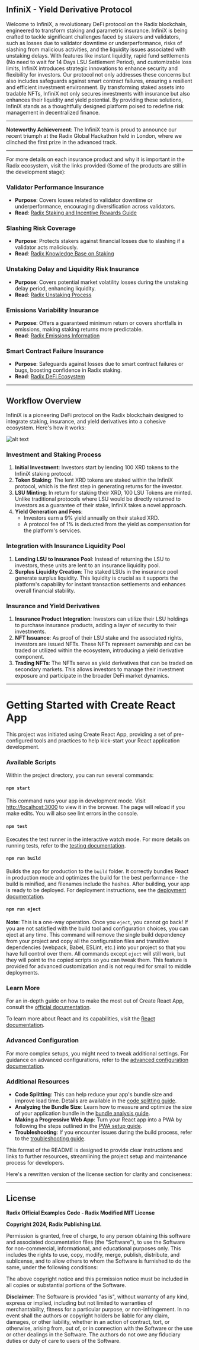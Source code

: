 ## InfiniX - **Yield Derivative Protocol**


Welcome to InfiniX, a revolutionary DeFi protocol on the Radix blockchain, engineered to transform staking and parametric insurance. InfiniX is being crafted to tackle significant challenges faced by stakers and validators, such as losses due to validator downtime or underperformance, risks of slashing from malicious activities, and the liquidity issues associated with unstaking delays. With features like instant liquidity, rapid fund settlements (No need to wait for 14 Days LSU Settlement Period), and customizable loss limits, InfiniX introduces strategic innovations to enhance security and flexibility for investors. Our protocol not only addresses these concerns but also includes safeguards against smart contract failures, ensuring a resilient and efficient investment environment. By transforming staked assets into tradable NFTs, InfiniX not only secures investments with insurance but also enhances their liquidity and yield potential. By providing these solutions, InfiniX stands as a thoughtfully designed platform poised to redefine risk management in decentralized finance.

---

**Noteworthy Achievement**: The InfiniX team is proud to announce our recent triumph at the Radix Global Hackathon held in London, where we clinched the first prize in the advanced track.

---

For more details on each insurance product and why it is important in the Radix ecosystem, visit the links provided (Some of the products are still in the development stage):

### Validator Performance Insurance

- **Purpose**: Covers losses related to validator downtime or underperformance, encouraging diversification across validators.
- **Read**: [Radix Staking and Incentive Rewards Guide](https://www.radixdlt.com/post/radix-staking-and-incentive-rewards-guide)

### Slashing Risk Coverage

- **Purpose**: Protects stakers against financial losses due to slashing if a validator acts maliciously.
- **Read**: [Radix Knowledge Base on Staking](https://learn.radixdlt.com/article/how-does-staking-work-on-radix)

### Unstaking Delay and Liquidity Risk Insurance

- **Purpose**: Covers potential market volatility losses during the unstaking delay period, enhancing liquidity.
- **Read**: [Radix Unstaking Process](https://learn.radixdlt.com/article/how-to-unstake-xrd)

### Emissions Variability Insurance

- **Purpose**: Offers a guaranteed minimum return or covers shortfalls in emissions, making staking returns more predictable.
- **Read**: [Radix Emissions Information](https://www.radixdlt.com/post/radix-emissions-reward-amounts)

### Smart Contract Failure Insurance

- **Purpose**: Safeguards against losses due to smart contract failures or bugs, boosting confidence in Radix staking.
- **Read**: [Radix DeFi Ecosystem](https://developers.radixdlt.com/docs/introduction)

---

## Workflow Overview

InfiniX is a pioneering DeFi protocol on the Radix blockchain designed to integrate staking, insurance, and yield derivatives into a cohesive ecosystem. Here's how it works:

![alt text](image.png)

### Investment and Staking Process

1. **Initial Investment**: Investors start by lending 100 XRD tokens to the InfiniX staking protocol.
2. **Token Staking**: The lent XRD tokens are staked within the InfiniX protocol, which is the first step in generating returns for the investor.
3. **LSU Minting**: In return for staking their XRD, 100 LSU Tokens are minted. Unlike traditional protocols where LSU would be directly returned to investors as a guarantee of their stake, InfiniX takes a novel approach.
4. **Yield Generation and Fees**:
    - Investors earn a 9% yield annually on their staked XRD.
    - A protocol fee of 1% is deducted from the yield as compensation for the platform's services.

### Integration with Insurance Liquidity Pool

1. **Lending LSU to Insurance Pool**: Instead of returning the LSU to investors, these units are lent to an insurance liquidity pool.
2. **Surplus Liquidity Creation**: The staked LSUs in the insurance pool generate surplus liquidity. This liquidity is crucial as it supports the platform's capability for instant transaction settlements and enhances overall financial stability.

### Insurance and Yield Derivatives

1. **Insurance Product Integration**: Investors can utilize their LSU holdings to purchase insurance products, adding a layer of security to their investments.
2. **NFT Issuance**: As proof of their LSU stake and the associated rights, investors are issued NFTs. These NFTs represent ownership and can be traded or utilized within the ecosystem, introducing a yield derivative component.
3. **Trading NFTs**: The NFTs serve as yield derivatives that can be traded on secondary markets. This allows investors to manage their investment exposure and participate in the broader DeFi market dynamics.



---



# Getting Started with Create React App

This project was initiated using Create React App, providing a set of pre-configured tools and practices to help kick-start your React application development.

### Available Scripts

Within the project directory, you can run several commands:

#### `npm start`
This command runs your app in development mode. Visit [http://localhost:3000](http://localhost:3000) to view it in the browser. The page will reload if you make edits. You will also see lint errors in the console.

#### `npm test`
Executes the test runner in the interactive watch mode. For more details on running tests, refer to the [testing documentation](https://facebook.github.io/create-react-app/docs/running-tests).

#### `npm run build`
Builds the app for production to the `build` folder. It correctly bundles React in production mode and optimizes the build for the best performance - the build is minified, and filenames include the hashes. After building, your app is ready to be deployed. For deployment instructions, see the [deployment documentation](https://facebook.github.io/create-react-app/docs/deployment).

#### `npm run eject`
**Note**: This is a one-way operation. Once you `eject`, you cannot go back! If you are not satisfied with the build tool and configuration choices, you can eject at any time. This command will remove the single build dependency from your project and copy all the configuration files and transitive dependencies (webpack, Babel, ESLint, etc.) into your project so that you have full control over them. All commands except `eject` will still work, but they will point to the copied scripts so you can tweak them. This feature is provided for advanced customization and is not required for small to middle deployments.

### Learn More

For an in-depth guide on how to make the most out of Create React App, consult the [official documentation](https://facebook.github.io/create-react-app/docs/getting-started). 

To learn more about React and its capabilities, visit the [React documentation](https://reactjs.org/docs/getting-started.html).

### Advanced Configuration

For more complex setups, you might need to tweak additional settings. For guidance on advanced configurations, refer to the [advanced configuration documentation](https://facebook.github.io/create-react-app/docs/advanced-configuration).

### Additional Resources

- **Code Splitting**: This can help reduce your app's bundle size and improve load time. Details are available in the [code splitting guide](https://facebook.github.io/create-react-app/docs/code-splitting).
- **Analyzing the Bundle Size**: Learn how to measure and optimize the size of your application bundle in the [bundle analysis guide](https://facebook.github.io/create-react-app/docs/analyzing-the-bundle-size).
- **Making a Progressive Web App**: Turn your React app into a PWA by following the steps outlined in the [PWA setup guide](https://facebook.github.io/create-react-app/docs/making-a-progressive-web-app).
- **Troubleshooting**: If you encounter issues during the build process, refer to the [troubleshooting guide](https://facebook.github.io/create-react-app/docs/troubleshooting#npm-run-build-fails-to-minify).

This format of the README is designed to provide clear instructions and links to further resources, streamlining the project setup and maintenance process for developers.

Here's a rewritten version of the license section for clarity and conciseness:

---

## License

**Radix Official Examples Code - Radix Modified MIT License**

**Copyright 2024, Radix Publishing Ltd.**

Permission is granted, free of charge, to any person obtaining this software and associated documentation files (the "Software"), to use the Software for non-commercial, informational, and educational purposes only. This includes the rights to use, copy, modify, merge, publish, distribute, and sublicense, and to allow others to whom the Software is furnished to do the same, under the following conditions:

The above copyright notice and this permission notice must be included in all copies or substantial portions of the Software.

**Disclaimer**:
The Software is provided "as is", without warranty of any kind, express or implied, including but not limited to warranties of merchantability, fitness for a particular purpose, or non-infringement. In no event shall the authors or copyright holders be liable for any claim, damages, or other liability, whether in an action of contract, tort, or otherwise, arising from, out of, or in connection with the Software or the use or other dealings in the Software. The authors do not owe any fiduciary duties or duty of care to users of the Software.
